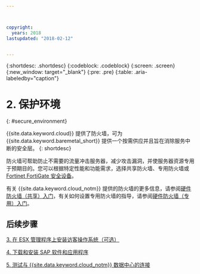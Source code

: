 ```yaml
---



copyright:
  years: 2018
lastupdated: "2018-02-12"


---
```


{:shortdesc: .shortdesc}
{:codeblock: .codeblock}
{:screen: .screen}
{:new_window: target="_blank"}
{:pre: .pre}
{:table: .aria-labeledby="caption"}

# 2. 保护环境
{: #secure_environment}

{{site.data.keyword.cloud}} 提供了防火墙，可为 {{site.data.keyword.baremetal_short}} 提供一个按需供应并且旨在消除服务中断的安全层。
{: shortdesc}

防火墙可帮助防止不需要的流量冲击服务器，减少攻击漏洞，并使服务器资源专用于预期目的。您可以根据特定性能和功能需求，选择共享防火墙、专用防火墙或 [Fortinet FortiGate 安全设备](https://console.bluemix.net/docs/infrastructure/fortigate-10g/getting-started.html#getting-started-with-fortigate-security-appliance-10gbs)。

有关 {{site.data.keyword.cloud_notm}} 提供的防火墙的更多信息，请参阅[硬件防火墙（共享）入门](https://console.bluemix.net/docs/infrastructure/hardware-firewall-shared/getting-started.html#getting-started)，有关如何设置专用防火墙的指导，请参阅[硬件防火墙（专用）入门](https://console.bluemix.net/docs/infrastructure/hardware-firewall-dedicated/getting-started.html#getting-started)。

## 后续步骤

  [3. 在 ESX 管理程序上安装访客操作系统（可选）](/docs/infrastructure/sap-hana/hana-installing-guest-operating-system-VMware-deployments.html)

  [4. 下载和安装 SAP 软件和应用程序](/docs/infrastructure/sap-hana/hana-installing-SAP-landscape.html)
  
  [5. 测试与 {{site.data.keyword.cloud_notm}} 数据中心的连接](/docs/infrastructure/sap-hana/hana-testing-connectivity.html)
